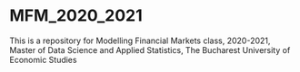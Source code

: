 # MFM_2020_2021
This is a repository for Modelling Financial Markets class, 2020-2021, Master of Data Science and Applied Statistics, The Bucharest University of Economic Studies
